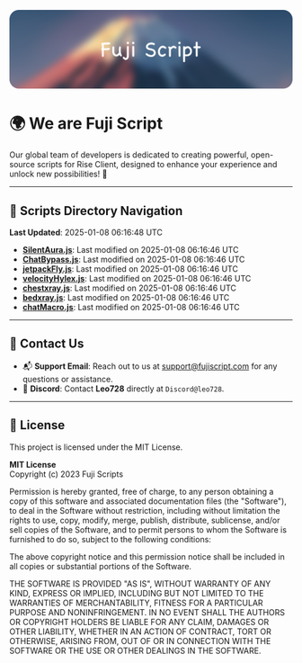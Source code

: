 ![Banner](.github/b.webp)

# 🌍 **We are Fuji Script**

Our global team of developers is dedicated to creating powerful, open-source scripts for Rise Client, designed to enhance your experience and unlock new possibilities! 🌟

---
<!-- SCRIPTS_NAVIGATION_START -->
## 📂 **Scripts Directory Navigation**

**Last Updated**: 2025-01-08 06:16:48 UTC

- **[SilentAura.js](scripts/SilentAura.js)**: Last modified on 2025-01-08 06:16:46 UTC
- **[ChatBypass.js](scripts/ChatBypass.js)**: Last modified on 2025-01-08 06:16:46 UTC
- **[jetpackFly.js](scripts/jetpackFly.js)**: Last modified on 2025-01-08 06:16:46 UTC
- **[velocityHylex.js](scripts/velocityHylex.js)**: Last modified on 2025-01-08 06:16:46 UTC
- **[chestxray.js](scripts/chestxray.js)**: Last modified on 2025-01-08 06:16:46 UTC
- **[bedxray.js](scripts/bedxray.js)**: Last modified on 2025-01-08 06:16:46 UTC
- **[chatMacro.js](scripts/chatMacro.js)**: Last modified on 2025-01-08 06:16:46 UTC

<!-- SCRIPTS_NAVIGATION_END -->

---

## 💬 **Contact Us**  
- 📬 **Support Email**: Reach out to us at [support@fujiscript.com](mailto:support@fujiscript.com) for any questions or assistance.  
- 💬 **Discord**: Contact **Leo728** directly at `Discord@leo728`.

---

## 📜 **License**

This project is licensed under the MIT License.  

**MIT License**  
Copyright (c) 2023 Fuji Scripts  

Permission is hereby granted, free of charge, to any person obtaining a copy of this software and associated documentation files (the "Software"), to deal in the Software without restriction, including without limitation the rights to use, copy, modify, merge, publish, distribute, sublicense, and/or sell copies of the Software, and to permit persons to whom the Software is furnished to do so, subject to the following conditions:  

The above copyright notice and this permission notice shall be included in all copies or substantial portions of the Software.  

THE SOFTWARE IS PROVIDED "AS IS", WITHOUT WARRANTY OF ANY KIND, EXPRESS OR IMPLIED, INCLUDING BUT NOT LIMITED TO THE WARRANTIES OF MERCHANTABILITY, FITNESS FOR A PARTICULAR PURPOSE AND NONINFRINGEMENT. IN NO EVENT SHALL THE AUTHORS OR COPYRIGHT HOLDERS BE LIABLE FOR ANY CLAIM, DAMAGES OR OTHER LIABILITY, WHETHER IN AN ACTION OF CONTRACT, TORT OR OTHERWISE, ARISING FROM, OUT OF OR IN CONNECTION WITH THE SOFTWARE OR THE USE OR OTHER DEALINGS IN THE SOFTWARE.  

